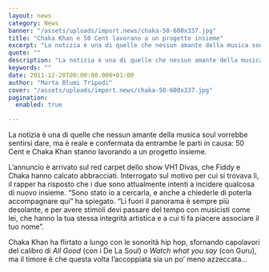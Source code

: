 ```yaml
---
layout: news
category: News
banner: "/assets/uploads/import.news/chaka-50-600x337.jpg"
title: "Chaka Khan e 50 Cent lavorano a un progetto insieme"
excerpt: "La notizia è una di quelle che nessun amante della musica soul vorrebbe sentirsi dare, ma è reale e confermata da entrambe le parti in causa: 50 Cent e Chaka Khan stanno lavorando a un progetto insieme. L’annuncio è arrivato sul red carpet dello show VH1 Divas, che Fiddy e Chaka hanno calcato abbracciati. Interrogato [&hellip"
quote: ""
description: "La notizia è una di quelle che nessun amante della musica soul vorrebbe sentirsi dare, ma è reale e confermata da entrambe le parti in causa: 50 Cent e Chaka Khan stanno lavorando a un progetto insieme. L’annuncio è arrivato sul red carpet dello show VH1 Divas, che Fiddy e Chaka hanno calcato abbracciati. Interrogato [&hellip"
keywords: ""
date: 2011-12-20T00:00:00.000+01:00
author: "Marta Blumi Tripodi"
cover: "/assets/uploads/import.news/chaka-50-600x337.jpg"
pagination:
  enabled: true

---
```


La notizia è una di quelle che nessun amante della musica soul vorrebbe sentirsi dare, ma è reale e confermata da entrambe le parti in causa: 50 Cent e Chaka Khan stanno lavorando a un progetto insieme.

L’annuncio è arrivato sul red carpet dello show VH1 Divas, che Fiddy e Chaka hanno calcato abbracciati. Interrogato sul motivo per cui si trovava lì, il rapper ha risposto che i due sono attualmente intenti a incidere qualcosa di nuovo insieme. “Sono stato io a cercarla, e anche a chiederle di poterla accompagnare qui” ha spiegato. “Lì fuori il panorama è sempre più desolante, e per avere stimoli devi passare del tempo con musicisti come lei, che hanno la tua stessa integrità artistica e a cui ti fa piacere associare il tuo nome”.

Chaka Khan ha flirtato a lungo con le sonorità hip hop, sfornando capolavori del calibro di _All Good_ (con i De La Soul) o _Watch what you say_ (con Guru), ma il timore è che questa volta l’accoppiata sia un po’ meno azzeccata…